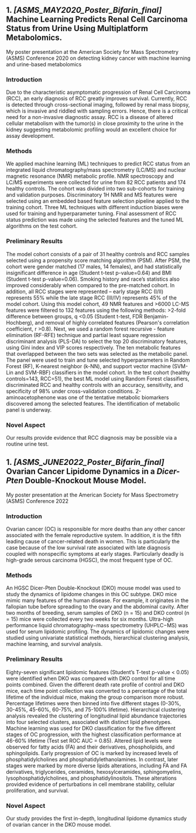 ## 1. _[ASMS_MAY2020_Poster_Bifarin_final]_ Machine Learning Predicts Renal Cell Carcinoma Status from Urine Using Multiplatform Metabolomics.
My poster presentation at the American Society for Mass Spectrometry (ASMS) Conference 2020 on detecting kidney cancer with machine learning and urine-based metabolomics

### Introduction
Due to the characteristic asymptomatic progression of Renal Cell Carcinoma (RCC), an early diagnosis of RCC greatly improves survival. Currently, RCC is detected through cross-sectional imaging, followed by renal mass biopsy, which is invasive and riddled with sampling errors. Hence, there is a critical need for a non-invasive diagnostic assay. RCC is a disease of altered cellular metabolism with the tumor(s) in close proximity to the urine in the kidney suggesting metabolomic profiling would an excellent choice for assay development.

### Methods
We applied machine learning (ML) techniques to predict RCC status from an integrated liquid chromatography/mass spectrometry (LC/MS) and nuclear magnetic resonance (NMR) metabolic profile. NMR spectroscopy and LC/MS experiments were collected for urine from 82 RCC patients and 174 healthy controls. The cohort was divided into two sub-cohorts for training and validation purposes. Discriminatory 1H NMR and MS features were selected using an embedded based feature selection pipeline applied to the training cohort. Three ML techniques with different induction biases were used for training and hyperparameter tuning. Final assessment of RCC status prediction was made using the selected features and the tuned ML algorithms on the test cohort.

### Preliminary Results
The model cohort consists of a pair of 31 healthy controls and RCC samples selected using a propensity score matching algorithm (PSM). After PSM, the cohort were gender matched (17 males, 14 females), and had statistically insignificant difference in age (Student t-test p-value=0.64) and BMI (Student t-test p-value=0.06). Smoking history and race’s statistics also improved considerably when compared to the pre-matched cohort. In addition, all RCC stages were represented – early stage RCC (I/II) represents 55% while the late stage RCC (III/IV) represents 45% of the model cohort. Using this model cohort, 49 NMR features and >6000 LC-MS features were filtered to 132 features using the following methods: >2-fold difference between groups, q <0.05 (Student t-test, FDR Benjamin-Hochberg), and removal of highly correlated features (Pearson's correlation coefficient, r >0.8). Next, we used a random forest recursive - feature elimination (RF-RFE) technique and partial least square regression discriminant analysis (PLS-DA) to select the top 20 discriminatory features, using Gini index and VIP scores respectively. The ten metabolic features that overlapped between the two sets was selected as the metabolic panel. The panel were used to train and tune selected hyperparameters in Random Forest (RF), K-nearest neighbor (k-NN), and support vector machine (SVM-Lin and SVM-RBF) classifiers in the model cohort. In the test cohort (healthy controls=143, RCC=51), the best ML model using Random Forest classifiers, discriminated RCC and healthy controls with an accuracy, sensitivity, and specificity of 98% under cross-validation conditions. 2-aminoacetophenone was one of the tentative metabolic biomarkers discovered among the selected features. The identification of metabolic panel is underway.  

### Novel Aspect
Our results provide evidence that RCC diagnosis may be possible via a routine urine test. 

## 1. _[ASMS_JUNE2022_Poster_Bifarin_final]_ Ovarian Cancer Lipidome Dynamics in a _Dicer-Pten_ Double-Knockout Mouse Model.
My poster presentation at the American Society for Mass Spectrometry (ASMS) Conference 2022

### Introduction
Ovarian cancer (OC) is responsible for more deaths than any other cancer associated with the female reproductive system. In addition, it is the fifth leading cause of cancer-related death in women. This is particularly the case because of the low survival rate associated with late diagnosis coupled with nonspecific symptoms at early stages. Particularly deadly is high-grade serous carcinoma (HGSC), the most frequent type of OC. 

### Methods
An HGSC Dicer-Pten Double-Knockout (DKO) mouse model was used to study the dynamics of lipidome changes in this OC subtype. DKO mice mimic many features of the human disease. For example, it originates in the fallopian tube before spreading to the ovary and the abdominal cavity. After two months of breeding, serum samples of DKO (n = 15) and DKO control (n = 15) mice were collected every two weeks for six months. Ultra-high performance liquid chromatography−mass spectrometry (UHPLC−MS) was used for serum lipidomic profiling.  The dynamics of lipidomic changes were studied using univariate statistical methods, hierarchical clustering analysis, machine learning, and survival analysis. 

### Preliminary Results
Eighty-seven significant lipidomic features (Student’s T-test p-value < 0.05) were identified when DKO was compared with DKO control for all time points combined. Given the different death rate profile of control and DKO mice, each time point collection was converted to a percentage of the total lifetime of the individual mice, making the group comparison more robust. Percentage lifetimes were then binned into five different stages (0-30%, 30-45%, 45-60%, 60-75%, and 75-100% lifetime). Hierarchical clustering analysis revealed the clustering of longitudinal lipid abundance trajectories into four selected clusters, associated with distinct lipid phenotypes.  Machine learning was used for DKO classification for the five different stages of OC progression, with the highest classification performance at 46-60% lifetime (Test set ROC AUC = 0.85). Altered lipid levels were observed for fatty acids (FA) and their derivatives, phospholipids, and sphingolipids. Early progression of OC is marked by increased levels of phosphatidylcholines and phosphatidylethanolamines. In contrast, later stages were marked by more diverse lipids alterations, including FA and FA derivatives, triglycerides, ceramides, hexosylceramides, sphingomyelins, lysophosphatidylcholines, and phosphatidylinositols. These alterations provided evidence of perturbations in cell membrane stability, cellular proliferation, and survival. 

### Novel Aspect
Our study provides the first in-depth, longitudinal lipidome dynamics study of ovarian cancer in the DKO mouse model.


